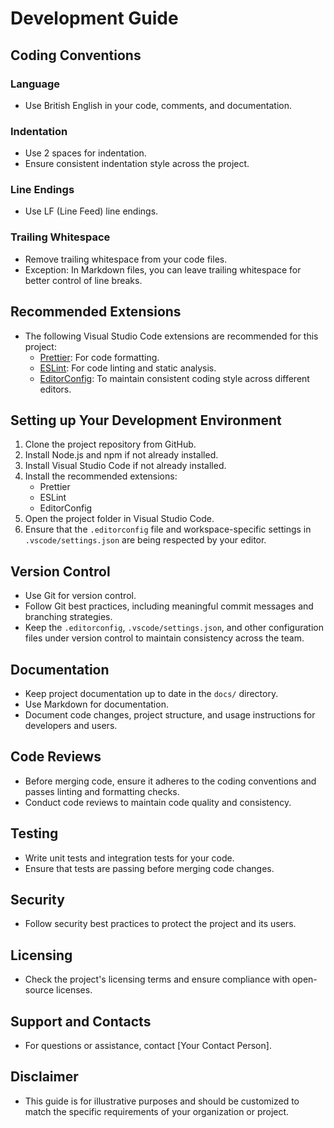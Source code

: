# Development Guide

## Coding Conventions

### Language
- Use British English in your code, comments, and documentation.

### Indentation
- Use 2 spaces for indentation.
- Ensure consistent indentation style across the project.

### Line Endings
- Use LF (Line Feed) line endings.

### Trailing Whitespace
- Remove trailing whitespace from your code files.
- Exception: In Markdown files, you can leave trailing whitespace for better control of line breaks.

## Recommended Extensions
- The following Visual Studio Code extensions are recommended for this project:
  - [Prettier](https://marketplace.visualstudio.com/items?itemName=esbenp.prettier-vscode): For code formatting.
  - [ESLint](https://marketplace.visualstudio.com/items?itemName=dbaeumer.vscode-eslint): For code linting and static analysis.
  - [EditorConfig](https://marketplace.visualstudio.com/items?itemName=EditorConfig.EditorConfig): To maintain consistent coding style across different editors.

## Setting up Your Development Environment
1. Clone the project repository from GitHub.
2. Install Node.js and npm if not already installed.
3. Install Visual Studio Code if not already installed.
4. Install the recommended extensions:
   - Prettier
   - ESLint
   - EditorConfig
5. Open the project folder in Visual Studio Code.
6. Ensure that the `.editorconfig` file and workspace-specific settings in `.vscode/settings.json` are being respected by your editor.

## Version Control
- Use Git for version control.
- Follow Git best practices, including meaningful commit messages and branching strategies.
- Keep the `.editorconfig`, `.vscode/settings.json`, and other configuration files under version control to maintain consistency across the team.

## Documentation
- Keep project documentation up to date in the `docs/` directory.
- Use Markdown for documentation.
- Document code changes, project structure, and usage instructions for developers and users.

## Code Reviews
- Before merging code, ensure it adheres to the coding conventions and passes linting and formatting checks.
- Conduct code reviews to maintain code quality and consistency.

## Testing
- Write unit tests and integration tests for your code.
- Ensure that tests are passing before merging code changes.

## Security
- Follow security best practices to protect the project and its users.

## Licensing
- Check the project's licensing terms and ensure compliance with open-source licenses.

## Support and Contacts
- For questions or assistance, contact [Your Contact Person].

## Disclaimer
- This guide is for illustrative purposes and should be customized to match the specific requirements of your organization or project.

